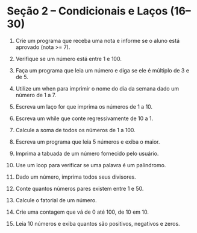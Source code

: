 # Seção 2 – Condicionais e Laços (16–30)

1. Crie um programa que receba uma nota e informe se o aluno está aprovado (nota >= 7).


2. Verifique se um número está entre 1 e 100.


3. Faça um programa que leia um número e diga se ele é múltiplo de 3 e de 5.


4. Utilize um when para imprimir o nome do dia da semana dado um número de 1 a 7.


5. Escreva um laço for que imprima os números de 1 a 10.


6. Escreva um while que conte regressivamente de 10 a 1.


7. Calcule a soma de todos os números de 1 a 100.


8. Escreva um programa que leia 5 números e exiba o maior.


9. Imprima a tabuada de um número fornecido pelo usuário.


10. Use um loop para verificar se uma palavra é um palíndromo.


11. Dado um número, imprima todos seus divisores.


12. Conte quantos números pares existem entre 1 e 50.


13. Calcule o fatorial de um número.


14. Crie uma contagem que vá de 0 até 100, de 10 em 10.


15. Leia 10 números e exiba quantos são positivos, negativos e zeros.


